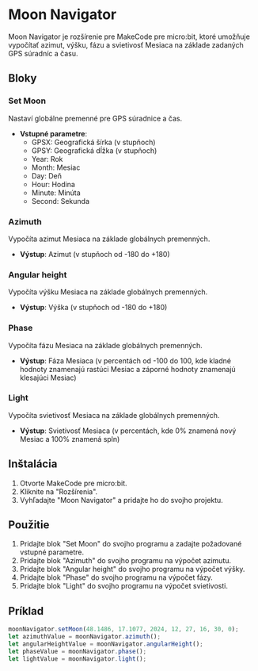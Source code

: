 # Moon Navigator

Moon Navigator je rozšírenie pre MakeCode pre micro:bit, ktoré umožňuje vypočítať azimut, výšku, fázu a svietivosť Mesiaca na základe zadaných GPS súradníc a času.

## Bloky

### Set Moon
Nastaví globálne premenné pre GPS súradnice a čas.

- **Vstupné parametre**:
  - GPSX: Geografická šírka (v stupňoch)
  - GPSY: Geografická dĺžka (v stupňoch)
  - Year: Rok
  - Month: Mesiac
  - Day: Deň
  - Hour: Hodina
  - Minute: Minúta
  - Second: Sekunda

### Azimuth
Vypočíta azimut Mesiaca na základe globálnych premenných.

- **Výstup**: Azimut (v stupňoch od -180 do +180)

### Angular height
Vypočíta výšku Mesiaca na základe globálnych premenných.

- **Výstup**: Výška (v stupňoch od -180 do +180)

### Phase
Vypočíta fázu Mesiaca na základe globálnych premenných.

- **Výstup**: Fáza Mesiaca (v percentách od -100 do 100, kde kladné hodnoty znamenajú rastúci Mesiac a záporné hodnoty znamenajú klesajúci Mesiac)

### Light
Vypočíta svietivosť Mesiaca na základe globálnych premenných.

- **Výstup**: Svietivosť Mesiaca (v percentách, kde 0% znamená nový Mesiac a 100% znamená spln)

## Inštalácia

1. Otvorte MakeCode pre micro:bit.
2. Kliknite na "Rozšírenia".
3. Vyhľadajte "Moon Navigator" a pridajte ho do svojho projektu.

## Použitie

1. Pridajte blok "Set Moon" do svojho programu a zadajte požadované vstupné parametre.
2. Pridajte blok "Azimuth" do svojho programu na výpočet azimutu.
3. Pridajte blok "Angular height" do svojho programu na výpočet výšky.
4. Pridajte blok "Phase" do svojho programu na výpočet fázy.
5. Pridajte blok "Light" do svojho programu na výpočet svietivosti.

## Príklad

```typescript
moonNavigator.setMoon(48.1486, 17.1077, 2024, 12, 27, 16, 30, 0);
let azimuthValue = moonNavigator.azimuth();
let angularHeightValue = moonNavigator.angularHeight();
let phaseValue = moonNavigator.phase();
let lightValue = moonNavigator.light();
